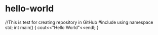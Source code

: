 # hello-world
//This is test for creating repository in GitHub
#include<iostream>
  using namespace std;
  int main()
  {
  cout<<"Hello World"<<endl;
  }
